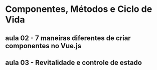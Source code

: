 # Componentes, Métodos e Ciclo de Vida

## aula 02 - 7 maneiras diferentes de criar componentes no Vue.js

## aula 03 - Revitalidade e controle de estado


